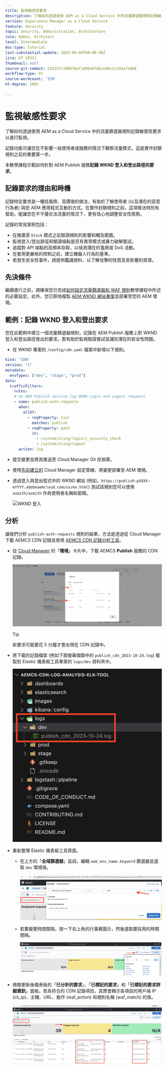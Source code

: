 ```yaml
---
title: 監視敏感性要求
description: 了解如何透過使用 AEM as a Cloud Service 中的流量篩選器規則記錄敏感性要求以進行監視。
version: Experience Manager as a Cloud Service
feature: Security
topic: Security, Administration, Architecture
role: Admin, Architect
level: Intermediate
doc-type: Tutorial
last-substantial-update: 2025-06-04T00:00:00Z
jira: KT-18311
thumbnail: null
source-git-commit: 293157c296676ef1496e6f861ed8c2c24da7e068
workflow-type: ht
source-wordcount: '520'
ht-degree: 100%

---
```


# 監視敏感性要求

了解如何透過使用 AEM as a Cloud Service 中的流量篩選器規則記錄敏感性要求以進行監視。

記錄功能可讓您在不影響一般使用者或服務的情況下觀察流量模式，這是實作封鎖規則之前的重要第一步。

本教學課程示範如何針對 AEM Publish 服務&#x200B;**記錄 WKND 登入和登出路徑的要求**。

## 記錄要求的理由和時機

記錄特定要求是一種低風險、高價值的做法，有助於了解使用者 (以及潛在的惡意行為者) 與您 AEM 應用程式互動的方式。在實作封鎖規則之前，這項做法特別有幫助，能讓您在不干擾合法流量的情況下，更有信心地調整安全性態勢。

記錄的常見案例包括：

- 在推廣至 `block` 模式之前驗證規則的影響和觸及範圍。
- 監視登入/登出路徑和驗證端點是否有異常模式或暴力破解嘗試。
- 追蹤對 API 端點的高頻率存取，以偵測潛在的濫用或 DoS 活動。
- 在套用更嚴格的控制之前，建立機器人行為的基準。
- 若發生安全性事件，請提供鑑識資料，以了解攻擊的性質及受影響的資源。

## 先決條件

繼續進行之前，請確保您已完成[如何設定流量篩選器和 WAF 規則](../setup.md)教學課程中所述的必要設定。此外，您已原地複製 [AEM WKND 網站專案](https://github.com/adobe/aem-guides-wknd)並部署至您的 AEM 環境。

## 範例：記錄 WKND 登入和登出要求

您在此範例中建立一個流量篩選器規則，記錄在 AEM Publish 服務上對 WKND 登入和登出路徑發出的要求。那有助於監視驗證嘗試並識別潛在的安全性問題。

- 在 WKND 專案的 `/config/cdn.yaml` 檔案中新增以下規則。

```yaml
kind: "CDN"
version: "1"
metadata:
  envTypes: ["dev", "stage", "prod"]
data:
  trafficFilters:
    rules:
    # On AEM Publish service log WKND Login and Logout requests
    - name: publish-auth-requests
      when:
        allOf:
          - reqProperty: tier
            matches: publish
          - reqProperty: path
            in:
              - /system/sling/login/j_security_check
              - /system/sling/logout
      action: log   
```

- 提交變更並將其推送至 Cloud Manager Git 存放庫。

- 使用[先前建立的](../setup.md#deploy-rules-using-adobe-cloud-manager) Cloud Manager 設定管線，將變更部署至 AEM 環境。

- 透過登入與登出程式中的 WKND 網站 (例如，`https://publish-pXXXX-eYYYY.adobeaemcloud.com/us/en.html`) 測試該規則您可以使用 `asmith/asmith` 作為使用者名稱和密碼。

  ![WKND 登入](../assets/how-to/wknd-login.png)

## 分析

讓我們分析 `publish-auth-requests` 規則的結果，方法是透過從 Cloud Manager 下載 AEMCS CDN 記錄並使用 [AEMCS CDN 記錄分析工具](../setup.md#setup-the-elastic-dashboard-tool)。

- 從 [Cloud Manager](https://my.cloudmanager.adobe.com/) 的「**環境**」卡片中，下載 AEMCS **Publish** 服務的 CDN 記錄。

  ![Cloud Manager CDN 記錄下載](../assets/how-to/cloud-manager-cdn-log-downloads.png)

  >[!TIP]
  >
  > 新要求可能要花 5 分鐘才會出現在 CDN 記錄中。

- 將下載的記錄檔案 (例如下面螢幕擷圖中的 `publish_cdn_2023-10-24.log`) 複製到 Elastic 儀表板工具專案的 `logs/dev` 資料夾中。

  ![ELK 工具記錄資料夾](../assets/how-to/elk-tool-logs-folder.png)

- 重新整理 Elastic 儀表板工具頁面。
   - 在上方的「**全域篩選器**」區段，編輯 `aem_env_name.keyword` 篩選器並選取 `dev` 環境值。

     ![ELK 工具全域篩選器](../assets/how-to/elk-tool-global-filter.png)

   - 若要變更時間間隔，按一下右上角的行事曆圖示，然後選取要採用的時間間隔。

     ![ELK 工具時間間隔](../assets/how-to/elk-tool-time-interval.png)

- 檢閱更新後儀表板的「**已分析的要求**」、「**已標記的要求**」和「**已標記的要求詳細資訊**」面板。若為符合的 CDN 記錄項目，其應會顯示各項目的用戶端 IP (cli_ip)、主機、URL、動作 (waf_action) 和規則名稱 (waf_match) 的值。

  ![ELK 工具儀表板](../assets/how-to/elk-tool-dashboard.png)

